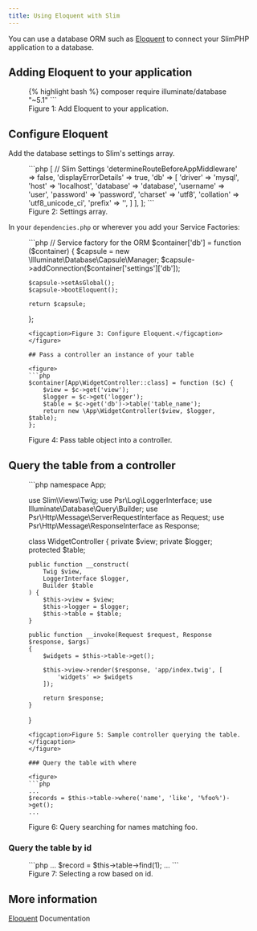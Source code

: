 ```yaml
---
title: Using Eloquent with Slim
---
```


You can use a database ORM such as [Eloquent](https://laravel.com/docs/5.1/eloquent) to connect your SlimPHP application to a database.

## Adding Eloquent to your application

<figure>
{% highlight bash %}
composer require illuminate/database "~5.1"
```
<figcaption>Figure 1: Add Eloquent to your application.</figcaption>
</figure>

## Configure Eloquent

Add the database settings to Slim's settings array.

<figure>
```php
<?php
return [
    'settings' => [
        // Slim Settings
        'determineRouteBeforeAppMiddleware' => false,
        'displayErrorDetails' => true,
        'db' => [
            'driver' => 'mysql',
            'host' => 'localhost',
            'database' => 'database',
            'username' => 'user',
            'password' => 'password',
            'charset'   => 'utf8',
            'collation' => 'utf8_unicode_ci',
            'prefix'    => '',
        ]
    ],
];
```
<figcaption>Figure 2: Settings array.</figcaption>
</figure>

In your `dependencies.php` or wherever you add your Service Factories:

<figure>
```php
// Service factory for the ORM
$container['db'] = function ($container) {
    $capsule = new \Illuminate\Database\Capsule\Manager;
    $capsule->addConnection($container['settings']['db']);

    $capsule->setAsGlobal();
    $capsule->bootEloquent();

    return $capsule;
};
```
<figcaption>Figure 3: Configure Eloquent.</figcaption>
</figure>

## Pass a controller an instance of your table

<figure>
```php
$container[App\WidgetController::class] = function ($c) {
    $view = $c->get('view');
    $logger = $c->get('logger');
    $table = $c->get('db')->table('table_name');
    return new \App\WidgetController($view, $logger, $table);
};
```
<figcaption>Figure 4: Pass table object into a controller.</figcaption>
</figure>

## Query the table from a controller

<figure>
```php
<?php

namespace App;

use Slim\Views\Twig;
use Psr\Log\LoggerInterface;
use Illuminate\Database\Query\Builder;
use Psr\Http\Message\ServerRequestInterface as Request;
use Psr\Http\Message\ResponseInterface as Response;

class WidgetController
{
    private $view;
    private $logger;
    protected $table;

    public function __construct(
        Twig $view,
        LoggerInterface $logger,
        Builder $table
    ) {
        $this->view = $view;
        $this->logger = $logger;
        $this->table = $table;
    }

    public function __invoke(Request $request, Response $response, $args)
    {
        $widgets = $this->table->get();

        $this->view->render($response, 'app/index.twig', [
            'widgets' => $widgets
        ]);

        return $response;
    }
}
```
<figcaption>Figure 5: Sample controller querying the table.</figcaption>
</figure>

### Query the table with where

<figure>
```php
...
$records = $this->table->where('name', 'like', '%foo%')->get();
...
```
<figcaption>Figure 6: Query searching for names matching foo.</figcaption>
</figure>

### Query the table by id

<figure>
```php
...
$record = $this->table->find(1);
...
```
<figcaption>Figure 7: Selecting a row based on id.</figcaption>
</figure>

## More information

[Eloquent](https://laravel.com/docs/5.1/eloquent) Documentation
